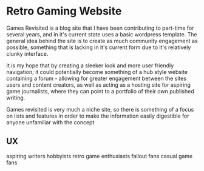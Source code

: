 <h1>Retro Gaming Website</h1>

<p>Games Revisited is a blog site that I have been contributing to part-time for several years, and in it's current state uses a basic wordpress template. The general
idea behind the site is to create as much community engagement as possible, something that is lacking in it's current form due to it's relatively
clunky interface.</p> <p>It is my hope that by creating a sleeker look and more user friendly navigation; it could potentially become something of a
hub style website containing a forum - allowing for greater engagement between the sites users and content creators, as well as acting as a hosting site for
aspiring game journalists, where they can point to a portfolio of their own published writing.</p> <p>Games revisited is very much a niche site, so there is something of a focus
on lists and features in order to make the information easily digestible for anyone unfamiliar with the concept</p>

<h2>UX</h2>

aspiring writers
hobbyists
retro game enthusiasts
fallout fans
casual game fans



